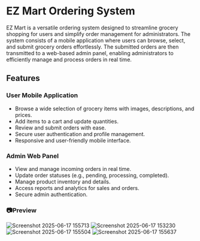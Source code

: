 # EZ Mart Ordering System

EZ Mart is a versatile ordering system designed to streamline grocery shopping for users and simplify order management for administrators. The system consists of a mobile application where users can browse, select, and submit grocery orders effortlessly. The submitted orders are then transmitted to a web-based admin panel, enabling administrators to efficiently manage and process orders in real time.

## Features

### User Mobile Application
- Browse a wide selection of grocery items with images, descriptions, and prices.
- Add items to a cart and update quantities.
- Review and submit orders with ease.
- Secure user authentication and profile management.
- Responsive and user-friendly mobile interface.

### Admin Web Panel
- View and manage incoming orders in real time.
- Update order statuses (e.g., pending, processing, completed).
- Manage product inventory and details.
- Access reports and analytics for sales and orders.
- Secure admin authentication.

### 📷Preview

![Screenshot 2025-06-17 155713](https://github.com/user-attachments/assets/af57595e-a7dc-4365-9fa1-a2980c2ab09b)
![Screenshot 2025-06-17 153230](https://github.com/user-attachments/assets/d91f2dfb-bac4-4a7b-bd98-91ca1435e792)
![Screenshot 2025-06-17 155504](https://github.com/user-attachments/assets/66a33a19-559d-45fa-bfb0-98229bee99e5)
![Screenshot 2025-06-17 155637](https://github.com/user-attachments/assets/c5650ada-af21-468f-9865-bb554f0b8224)
